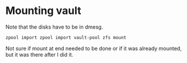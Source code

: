 <!-- TITLE: Zfs -->
<!-- SUBTITLE: A quick summary of Zfs -->

# Mounting vault

Note that the disks have to be in dmesg.  

`zpool import
zpool import vault-pool
zfs mount
`

Not sure if mount at end needed to be done or if it was already mounted, but it was there after I did it.
